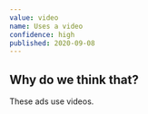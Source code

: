 ```yaml
---
value: video
name: Uses a video
confidence: high
published: 2020-09-08
---
```


## Why do we think that?

These ads use videos.
